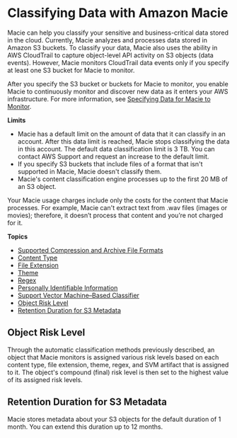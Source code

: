 # Classifying Data with Amazon Macie<a name="macie-classify-data"></a>

Macie can help you classify your sensitive and business\-critical data stored in the cloud\. Currently, Macie analyzes and processes data stored in Amazon S3 buckets\. To classify your data, Macie also uses the ability in AWS CloudTrail to capture object\-level API activity on S3 objects \(data events\)\. However, Macie monitors CloudTrail data events only if you specify at least one S3 bucket for Macie to monitor\. 

After you specify the S3 bucket or buckets for Macie to monitor, you enable Macie to continuously monitor and discover new data as it enters your AWS infrastructure\. For more information, see [Specifying Data for Macie to Monitor](macie-integration.md#macie-integration-services)\.

**Limits**
+ Macie has a default limit on the amount of data that it can classify in an account\. After this data limit is reached, Macie stops classifying the data in this account\. The default data classification limit is 3 TB\. You can contact AWS Support and request an increase to the default limit\.
+ If you specify S3 buckets that include files of a format that isn't supported in Macie, Macie doesn't classify them\.
+ Macie's content classification engine processes up to the first 20 MB of an S3 object\.

Your Macie usage charges include only the costs for the content that Macie processes\. For example, Macie can't extract text from \.wav files \(images or movies\); therefore, it doesn’t process that content and you’re not charged for it\.

**Topics**
+ [Supported Compression and Archive File Formats](macie-compression-archive-formats.md)
+ [Content Type](macie-classify-objects-content-type.md)
+ [File Extension](macie-classify-objects-file-extension.md)
+ [Theme](macie-classify-objects-theme.md)
+ [Regex](macie-classify-objects-regex.md)
+ [Personally Identifiable Information](macie-classify-objects-pii.md)
+ [Support Vector Machine–Based Classifier](macie-classify-objects-classifier.md)
+ [Object Risk Level](#compound-score)
+ [Retention Duration for S3 Metadata](#metadata-retention-duration)

## Object Risk Level<a name="compound-score"></a>

Through the automatic classification methods previously described, an object that Macie monitors is assigned various risk levels based on each content type, file extension, theme, regex, and SVM artifact that is assigned to it\. The object's compound \(final\) risk level is then set to the highest value of its assigned risk levels\.

## Retention Duration for S3 Metadata<a name="metadata-retention-duration"></a>

Macie stores metadata about your S3 objects for the default duration of 1 month\. You can extend this duration up to 12 months\.